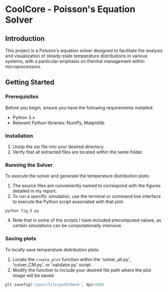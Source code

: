 # CoolCore - Poisson's Equation Solver

## Introduction
This project is a Poisson's equation solver designed to facilitate the analysis and visualization of steady-state temperature distributions in various systems, with a particular emphasis on thermal management within microprocessors.

## Getting Started

### Prerequisites
Before you begin, ensure you have the following requirements installed:
- Python 3.x
- Relevant Python libraries: NumPy, Matplotlib

### Installation
1. Unzip the zip file into your desired directory.
2. Verify that all extracted files are located within the same folder.

### Running the Solver
To execute the solver and generate the temperature distribution plots:
1. The source files are conveniently named to correspond with the figures detailed in my report.
2. To run a specific simulation, use the terminal or command line interface to execute the Python script associated with that plot:
  ```
  python fig_5.py
  ```
4. Note that in some of the scripts I have included precomputed values, as certain simulations can be computationally intensive.

### Saving plots
To locally save temperature distribution plots:
1. Locate the `create_plot` function within the 'solver_all.py', 'colver_CM.py', or 'validator.py' script.
2. Modify the function to include your desired file path where the plot image will be saved:
```python
plt.savefig('/your/file/path/here', dpi=500)
```


